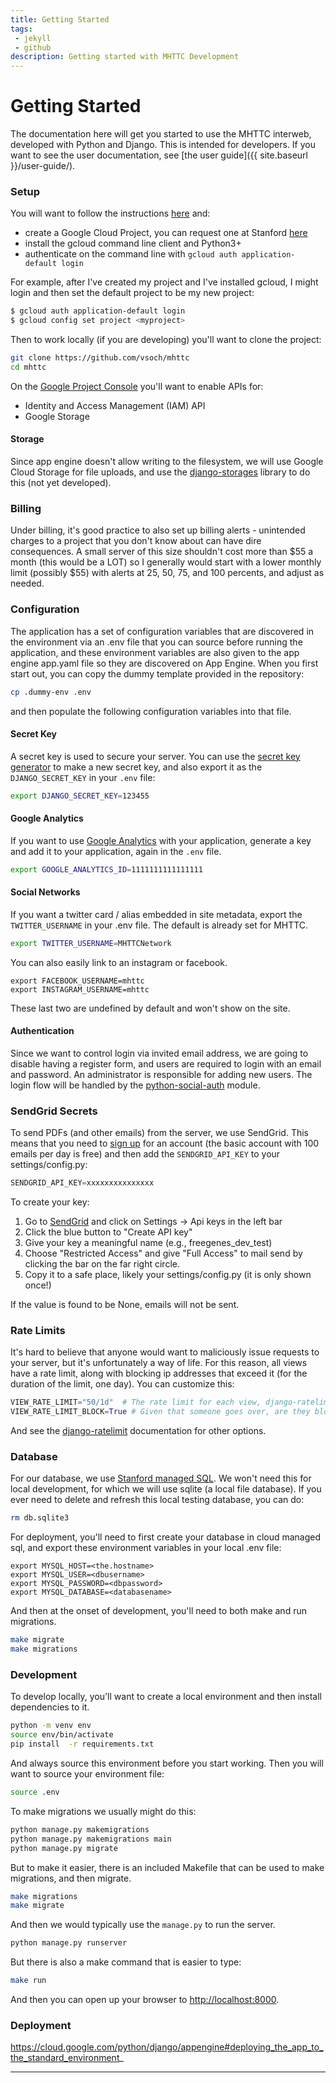 ```yaml
---
title: Getting Started
tags: 
 - jekyll
 - github
description: Getting started with MHTTC Development
---
```


# Getting Started

The documentation here will get you started to use the MHTTC interweb, developed
with Python and Django. This is intended for developers. If you want to see
the user documentation, see [the user guide]({{ site.baseurl }}/user-guide/).

### Setup

You will want to follow the instructions [here](https://cloud.google.com/appengine/docs/standard/python3/building-app/writing-web-service)
and:

 - create a Google Cloud Project, you can request one at Stanford [here](https://stanford.service-now.com/it_services?id=sc_cat_item&sys_id=fa9f80bddbf05b401df130cf9d96198b)
 - install the gcloud command line client and Python3+
 - authenticate on the command line with `gcloud auth application-default login`

For example, after I've created my project and I've installed gcloud, I might login and
then set the default project to be my new project:

```bash
$ gcloud auth application-default login
$ gcloud config set project <myproject>
```

Then to work locally (if you are developing) you'll want to clone the project:

```bash
git clone https://github.com/vsoch/mhttc
cd mhttc
```

On the [Google Project Console](https://console.developers.google.com/apis) you'll want to enable
APIs for:

 - Identity and Access Management (IAM) API
 - Google Storage


#### Storage

Since app engine doesn't allow writing to the filesystem, we will use Google Cloud Storage
for file uploads, and use the [django-storages](https://django-storages.readthedocs.io/en/latest/backends/gcloud.html)
library to do this (not yet developed).

### Billing

Under billing, it's good practice to also set up billing alerts - unintended charges to a project that you don't know about can have dire consequences. A small server of this size shouldn't cost more than $55 a  month (this would be a LOT) so I generally would start with a lower monthly limit (possibly $55) with alerts at 25, 50, 75, and 100 percents, and adjust as needed.


### Configuration

The application has a set of configuration variables that are discovered in the environment
via an .env file that you can source before running the application, and these
environment variables are also given to the app engine app.yaml file so they are discovered
on App Engine. When you first start out, you can copy the dummy template provided in
the repository:

```bash
cp .dummy-env .env
```

and then populate the following configuration variables into that file.

#### Secret Key

A secret key is used to secure your server. You can use the [secret key generator](https://djecrety.ir/) to make a new secret key, and also export it as the `DJANGO_SECRET_KEY` in your `.env` file:

```bash
export DJANGO_SECRET_KEY=123455
```

#### Google Analytics

If you want to use [Google Analytics](https://analytics.google.com/analytics/web/) with your application, generate a key and add
it to your application, again in the `.env` file.

```bash
export GOOGLE_ANALYTICS_ID=1111111111111111
```

#### Social Networks

If you want a twitter card / alias embedded in site metadata, export the `TWITTER_USERNAME` in your .env file.
The default is already set for MHTTC.

```bash
export TWITTER_USERNAME=MHTTCNetwork
```

You can also easily link to an instagram or facebook.

```
export FACEBOOK_USERNAME=mhttc
export INSTAGRAM_USERNAME=mhttc
```

These last two are undefined by default and won't show on the site.

#### Authentication 

Since we want to control login via invited email address, we are going to disable having a register form, and users
are required to login with an email and password. An administrator is responsible for adding new users. 
The login flow will be handled by the [python-social-auth](https://github.com/python-social-auth/social-core)
module.

### SendGrid Secrets

To send PDFs (and other emails) from the server, we use SendGrid. This means
that you need to [sign up](https://app.sendgrid.com/) for an account (the basic account with 100 emails
per day is free) and then add the `SENDGRID_API_KEY` to your settings/config.py:

```python
SENDGRID_API_KEY=xxxxxxxxxxxxxxx
```

To create your key:

 1. Go to [SendGrid](https://app.sendgrid.com/) and click on Settings -> Api keys in the left bar
 2. Click the blue button to "Create API key"
 3. Give your key a meaningful name (e.g., freegenes_dev_test)
 4. Choose "Restricted Access" and give "Full Access" to mail send by clicking the bar on the far right circle.
 5. Copy it to a safe place, likely your settings/config.py (it is only shown once!)

If the value is found to be None, emails will not be sent.


### Rate Limits

It's hard to believe that anyone would want to maliciously issue requests to your server,
but it's unfortunately a way of life. For this reason, all views have a rate limit, along
with blocking ip addresses that exceed it (for the duration of the limit, one day). You
can customize this:

```python
VIEW_RATE_LIMIT="50/1d"  # The rate limit for each view, django-ratelimit, "50 per day per ipaddress)
VIEW_RATE_LIMIT_BLOCK=True # Given that someone goes over, are they blocked for the period?
```

And see the [django-ratelimit](https://django-ratelimit.readthedocs.io/en/v1.0.0/usage.html) documentation
for other options. 

### Database

For our database, we use [Stanford managed SQL](https://uit.stanford.edu/service/sql).
We won't need this for local development, for which we will use sqlite (a local file database).
If you ever need to delete and refresh this local testing database, you can do:

```bash
rm db.sqlite3
```

For deployment, you'll need to first create your database in cloud managed sql,
and export these environment variables in your local .env file:

```
export MYSQL_HOST=<the.hostname>
export MYSQL_USER=<dbusername>
export MYSQL_PASSWORD=<dbpassword>
export MYSQL_DATABASE=<databasename>
```

And then at the onset of development, you'll need to both make and run migrations.

```bash
make migrate
make migrations
```

### Development

To develop locally, you'll want to create a local environment and then install
dependencies to it.

```bash
python -m venv env
source env/bin/activate
pip install  -r requirements.txt
```

And always source this environment before you start working.
Then you will want to source your environment file:

```bash
source .env
```

To make migrations we usually might do this:

```bash
python manage.py makemigrations
python manage.py makemigrations main
python manage.py migrate
```

But to make it easier, there is an included Makefile that can be used to make
migrations, and then migrate.

```bash
make migrations
make migrate
```

And then we would typically use the `manage.py` to run the server.

```bash
python manage.py runserver
```

But there is also a make command that is easier to type:

```bash
make run
```

And then you can open up your browser to [http://localhost:8000](http://localhost:8000).

### Deployment

https://cloud.google.com/python/django/appengine#deploying_the_app_to_the_standard_environment_

<hr>
